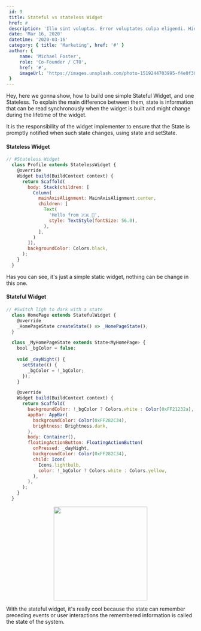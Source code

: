 ```yaml
---
 id: 9
 title: Stateful vs stateless Widget
 href: #
 description: 'Illo sint voluptas. Error voluptates culpa eligendi. Hic vel totam vitae illo. Non aliquid explicabo necessitatibus unde. Sed exercitationem placeat consectetur nulla deserunt vel iusto corrupti dicta laboris incididunt.'
 date: 'Mar 16, 2020'
 datetime: '2020-03-16'
 category: { title: 'Marketing', href: '#' }
 author: {
     name: 'Michael Foster',
     role: 'Co-Founder / CTO',
     href: '#',
     imageUrl: 'https://images.unsplash.com/photo-1519244703995-f4e0f30006d5?ixlib=rb-1.2.1&ixid=eyJhcHBfaWQiOjEyMDd9&auto=format&fit=facearea&facepad=2&w=256&h=256&q=80',
 }
---
```


Hey, here we gonna show, how to build one simple Stateful Widget, and one Stateless.
To explain the main difference between them, state is information that can be read
synchronously when the widget is built and might change during the lifetime of the widget.

It is the responsibility of the widget implementer to ensure that the State is promptly
notified when such state changes, using state and setState.

#### Stateless Widget

```javascript
// #Stateless Widget
  class Profile extends StatelessWidget {
    @override
    Widget build(BuildContext context) {
      return Scaffold(
        body: Stack(children: [
          Column(
            mainAxisAlignment: MainAxisAlignment.center,
            children: [
              Text(
                'Hello from 🇫🇷 🚀',
                style: TextStyle(fontSize: 56.0),
              ),
            ],
          )
        ]),
        backgroundColor: Colors.black,
      );
    }
  }
```

Has you can see, it's just a simple static widget, nothing can be change in this one.

#### Stateful Widget

```javascript
// #Switch ligh to dark with a state
  class HomePage extends StatefulWidget {
    @override
    _HomePageState createState() => _HomePageState();
  }

  class _MyHomePageState extends State<MyHomePage> {
    bool _bgColor = false;
    
    void _dayNight() {
      setState(() {
        _bgColor = !_bgColor;
      });
    }

    @override
    Widget build(BuildContext context) {
      return Scaffold(
        backgroundColor: !_bgColor ? Colors.white : Color(0xFF21232a),
        appBar: AppBar(
          backgroundColor: Color(0xFF282C34),
          brightness: Brightness.dark,
        ),
        body: Container(),
        floatingActionButton: FloatingActionButton(
          onPressed: _dayNight,
          backgroundColor: Color(0xFF282C34),
          child: Icon(
            Icons.lightbulb,
            color: !_bgColor ? Colors.white : Colors.yellow,
          ),
        ),
      );
    }
  }
```

<p style="text-align: center">
  <image width="250" src="./daynight.gif" />
</p>

With the stateful widget, it's really cool because the state can
remember preceding events or user interactions the remembered information is called the state of the system.
